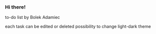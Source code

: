 ### Hi there!

to-do list by Bolek Adamiec

each task can be edited or deleted
possibility to change light-dark theme
